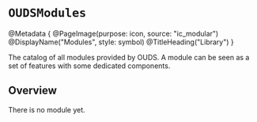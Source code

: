 # ``OUDSModules``

@Metadata {
    @PageImage(purpose: icon, source: "ic_modular")
    @DisplayName("Modules", style: symbol)
    @TitleHeading("Library")
}
<!-- 
Do not add @PageImage(purpose: card) because not managed for landing page of online doc.
See https://github.com/swiftlang/swift-docc/issues/1283
-->

The catalog of all modules provided by OUDS.
A module can be seen as a set of features with some dedicated components.

## Overview

There is no module yet.

